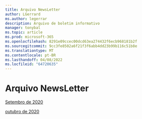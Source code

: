 ```yaml
---
title: Arquivo NewsLetter
author: LGerrard
ms.author: legerrar
description: Arquivo de boletim informativo
manager: tonybal
ms.topic: article
ms.prod: microsoft-365
ms.openlocfilehash: 8291e09ccec00dcd63ea274432f6ecb968181b2f
ms.sourcegitcommit: 9cc3fe8502a6f21f3f6abb4dd23b99b116c51b8e
ms.translationtype: MT
ms.contentlocale: pt-BR
ms.lasthandoff: 04/08/2022
ms.locfileid: "64720635"
---
```

# <a name="newsletter-archive"></a>Arquivo NewsLetter

[Setembro de 2020](https://github.com/MicrosoftDocs/OfficeDocs-AppCompliance-pr/blob/master/Apps/docs/September%202020.md)

[outubro de 2020](https://github.com/MicrosoftDocs/OfficeDocs-AppCompliance-pr/blob/master/Apps/docs/October%202020.md)
